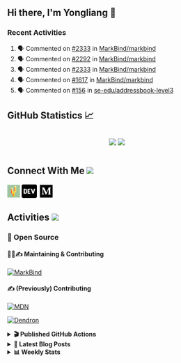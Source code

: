 ## Hi there, I'm Yongliang 👋

### Recent Activities

<!--START_SECTION:activity-->
1. 🗣 Commented on [#2333](https://github.com/MarkBind/markbind/issues/2333#issuecomment-1647901189) in [MarkBind/markbind](https://github.com/MarkBind/markbind)
2. 🗣 Commented on [#2292](https://github.com/MarkBind/markbind/issues/2292#issuecomment-1647768102) in [MarkBind/markbind](https://github.com/MarkBind/markbind)
3. 🗣 Commented on [#2333](https://github.com/MarkBind/markbind/issues/2333#issuecomment-1647756958) in [MarkBind/markbind](https://github.com/MarkBind/markbind)
4. 🗣 Commented on [#1617](https://github.com/MarkBind/markbind/issues/1617#issuecomment-1646779298) in [MarkBind/markbind](https://github.com/MarkBind/markbind)
5. 🗣 Commented on [#156](https://github.com/se-edu/addressbook-level3/pull/156#issuecomment-1646778965) in [se-edu/addressbook-level3](https://github.com/se-edu/addressbook-level3)
<!--END_SECTION:activity-->

## GitHub Statistics :chart_with_upwards_trend:
<div align="center">
<div style="display: flex; align-items: center; justify-content: center;">

[![](https://github-readme-stats-tlylt.vercel.app/api?username=tlylt&show_icons=true&theme=tokyonight&hide_border=true&locale=en)](https://github.com/tlylt)
[![](https://github-readme-streak-stats.herokuapp.com/?user=tlylt&theme=tokyonight&hide_border=true)](https://github.com/tlylt)
</div>
</div>

## Connect With Me <img src="https://media.giphy.com/media/2wh5K5yE3ulp3xgYcG/giphy-downsized.gif" width="30">

<a href="https://www.yongliangliu.com/" target="_blank"><img align="center" src="static/site-icon.png" alt="yongliangliu.com" height="29" width="29" /></a>
<a href="https://dev.to/tlylt" target="_blank"><img align="center" src="static/dev-badge.svg" alt="dev.to/tlylt" height="35" width="35" /></a>
<a href="https://tlylt.medium.com" target="_blank"><img align="center" src="static/medium.png" alt="tlylt.medium.com" height="35" width="35" /></a>

## Activities <img src="https://media.giphy.com/media/WUlplcMpOCEmTGBtBW/giphy.gif" width="30">

### 🔭 Open Source

#### 👷‍♂️✍️ Maintaining & Contributing
[![MarkBind](https://github-readme-stats-tlylt.vercel.app/api/pin/?username=markbind&repo=markbind)](https://github.com/MarkBind/markbind)

#### ✍️ (Previously) Contributing
[![MDN](https://github-readme-stats-tlylt.vercel.app/api/pin/?username=mdn&repo=content)](https://github.com/mdn/content/issues?q=is%3Aopen+involves%3A%40me+sort%3Aupdated-desc)

[![Dendron](https://github-readme-stats-tlylt.vercel.app/api/pin/?username=dendronhq&repo=dendron)](https://github.com/dendronhq/dendron/issues?q=is%3Aopen+involves%3A%40me+sort%3Aupdated-desc)

<details>
<summary> <b>🎬 Published GitHub Actions </b> </summary>

[![install-graphviz](https://github-readme-stats-tlylt.vercel.app/api/pin/?username=tlylt&repo=install-graphviz)](https://github.com/tlylt/install-graphviz)

[![reposense-action](https://github-readme-stats-tlylt.vercel.app/api/pin/?username=tlylt&repo=reposense-action)](https://github.com/tlylt/reposense-action)

[![markbin-action](https://github-readme-stats-tlylt.vercel.app/api/pin/?username=markbind&repo=markbind-action)](https://github.com/MarkBind/markbind-action)

</details>

<details>
<summary> <b>📕 Latest Blog Posts</b> </summary>

<!-- BLOG-POST-LIST:START -->
- [Deploy a ChatGPT API Server in no time](https://www.yongliangliu.com/blog/chatgpt-nextjs-server/)
- [Creating a regex-based Markdown parser in TypeScript](https://www.yongliangliu.com/blog/rmark/)
- [Create VSCode Snippets for Markdown Blog Workflows](https://www.yongliangliu.com/blog/vscode-snippets/)
- [Brag Doc 2023](https://www.yongliangliu.com/blog/brag-doc-2023/)
- [My Journey into Open Source](https://www.yongliangliu.com/blog/my-journey-into-open-source/)
<!-- BLOG-POST-LIST:END -->

</details>

<details>
<summary> <b>📊 Weekly Stats</b> </summary>

<!--START_SECTION:waka-->
![Code Time](http://img.shields.io/badge/Code%20Time-1%2C094%20hrs%2058%20mins-blue)

**🐱 My GitHub Data** 

> 📦 641.1 kB Used in GitHub's Storage 
 > 
> 🏆 1,323 Contributions in the Year 2023
 > 
> 🚫 Not Opted to Hire
 > 
> 📜 173 Public Repositories 
 > 
> 🔑 40 Private Repositories 
 > 
**I'm an Early 🐤** 

```text
🌞 Morning                3856 commits        ███████░░░░░░░░░░░░░░░░░░   29.24 % 
🌆 Daytime                3552 commits        ███████░░░░░░░░░░░░░░░░░░   26.93 % 
🌃 Evening                4892 commits        █████████░░░░░░░░░░░░░░░░   37.09 % 
🌙 Night                  888 commits         ██░░░░░░░░░░░░░░░░░░░░░░░   06.73 % 
```
📅 **I'm Most Productive on Wednesday** 

```text
Monday                   1728 commits        ███░░░░░░░░░░░░░░░░░░░░░░   13.10 % 
Tuesday                  1915 commits        ████░░░░░░░░░░░░░░░░░░░░░   14.52 % 
Wednesday                2138 commits        ████░░░░░░░░░░░░░░░░░░░░░   16.21 % 
Thursday                 1670 commits        ███░░░░░░░░░░░░░░░░░░░░░░   12.66 % 
Friday                   1694 commits        ███░░░░░░░░░░░░░░░░░░░░░░   12.85 % 
Saturday                 2005 commits        ████░░░░░░░░░░░░░░░░░░░░░   15.20 % 
Sunday                   2038 commits        ████░░░░░░░░░░░░░░░░░░░░░   15.45 % 
```


📊 **This Week I Spent My Time On** 

```text
🕑︎ Time Zone: Asia/Singapore

💬 Programming Languages: 
TypeScript               5 hrs 15 mins       ████████████░░░░░░░░░░░░░   49.49 % 
Markdown                 4 hrs 9 mins        ██████████░░░░░░░░░░░░░░░   39.15 % 
Other                    27 mins             █░░░░░░░░░░░░░░░░░░░░░░░░   04.38 % 
JavaScript               13 mins             █░░░░░░░░░░░░░░░░░░░░░░░░   02.17 % 
YAML                     12 mins             █░░░░░░░░░░░░░░░░░░░░░░░░   02.01 % 
```


 Last Updated on 26/07/2023 00:50:30 UTC
<!--END_SECTION:waka-->

</details>
